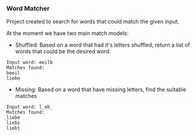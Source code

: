 ### Word Matcher

Project created to search for words that could match the given input.

At the moment we have two main match models:

- Shuffled: Based on a word that had it's letters shuffled, return a list of words that could be the desired word.
```
Input word: eeilb
Matches found:
beeil
liebe
```

- Missing: Based on a word that have missing letters, find the suitable matches
```
Input word: l_eb_
Matches found:
liebe
liebs
liebt
```
